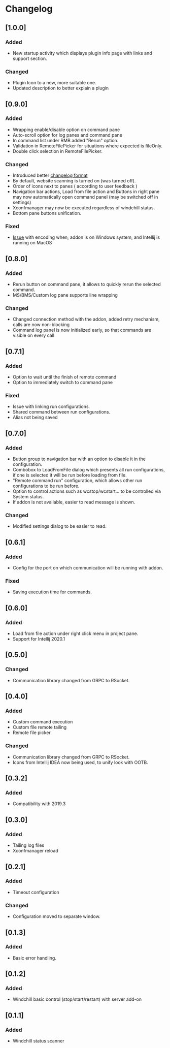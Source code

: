 # Changelog

## [1.0.0]
### Added
- New startup activity which displays plugin info page with links and support section.
### Changed
- Plugin Icon to a new, more suitable one.
- Updated description to better explain a plugin 

## [0.9.0]
### Added
- Wrapping enable/disable option on command pane
- Auto-scroll option for log panes and command pane
- In command list under RMB added "Rerun" option.
- Validation in RemoteFilePicker for situations where expected is fileOnly.
- Double click selection in RemoteFilePicker.
### Changed
- Introduced better [changelog format](https://github.com/JetBrains/gradle-changelog-plugin)
- By default, website scanning is turned on (was turned off).
- Order of icons next to panes ( according to user feedback )
- Navigation bar actions, Load from file action and Buttons in right pane may now automatically open command panel (may be switched off in settings)
- Xconfmanager may now be executed regardless of windchill status.
- Bottom pane buttons unification.
### Fixed
- [Issue](https://github.com/d-wojciechowski/plm-companion/issues/27) with encoding when, addon is on Windows system, and Intellij is running on MacOS

## [0.8.0]
### Added
- Rerun button on command pane, it allows to quickly rerun the selected command.
- MS/BMS/Custom log pane supports line wrapping
### Changed
- Changed connection method with the addon, added retry mechanism, calls are now non-blocking
- Command log panel is now initialized early, so that commands are visible on every call

## [0.7.1]
### Added
- Option to wait until the finish of remote command
- Option to immediately switch to command pane

### Fixed
- Issue with linking run configurations.
- Shared command between run configurations.
- Alias not being saved

## [0.7.0]
### Added
- Button group to navigation bar with an option to disable it in the configuration.
- Combobox to LoadFromFile dialog which presents all run configurations, if one is selected it will be run before loading from file.
- "Remote command run" configuration, which allows other run configurations to be run before.
- Option to control actions such as wcstop/wcstart... to be controlled via System status.
- If addon is not available, easier to read message is shown.
### Changed
- Modified settings dialog to be easier to read.

## [0.6.1]
### Added
- Config for the port on which communication will be running with addon.
### Fixed
- Saving execution time for commands.

## [0.6.0]
### Added
- Load from file action under right click menu in project pane.
- Support for Intellij 2020.1

## [0.5.0]
### Changed
- Communication library changed from GRPC to RSocket.

## [0.4.0]
### Added
- Custom command execution
- Custom file remote tailing
- Remote file picker
### Changed
- Communication library changed from GRPC to RSocket.
- Icons from Intellij IDEA now being used, to unify look with OOTB.

## [0.3.2]
### Added
- Compatibility with 2019.3

## [0.3.0]
### Added
- Tailing log files
- Xconfmanager reload

## [0.2.1]
### Added
- Timeout configuration
### Changed
- Configuration moved to separate window.

## [0.1.3]
### Added
- Basic error handling.

## [0.1.2]
### Added
- Windchill basic control (stop/start/restart) with server add-on

## [0.1.1]
### Added
- Windchill status scanner
